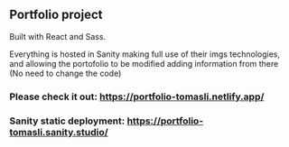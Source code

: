 ## Portfolio project

Built with React and Sass.

Everything is hosted in Sanity making full use of their imgs technologies, and allowing the portofolio to be modified adding information from there (No need to change the code)

### Please check it out: https://portfolio-tomasli.netlify.app/

### Sanity static deployment: https://portfolio-tomasli.sanity.studio/